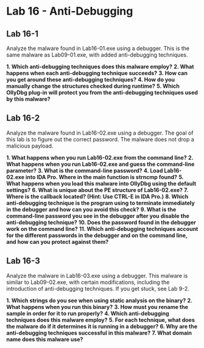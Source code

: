 # Lab 16 - Anti-Debugging

## Lab 16-1

Analyze the malware found in Lab16-01.exe using a debugger. This is the same malware as Lab09-01.exe, with added anti-debugging techniques.

**1. Which anti-debugging techniques does this malware employ?**
**2. What happens when each anti-debugging technique succeeds?**
**3. How can you get around these anti-debugging techniques?**
**4. How do you manually change the structures checked during runtime?**
**5. Which OllyDbg plug-in will protect you from the anti-debugging techniques used by this malware?**

## Lab 16-2

Analyze the malware found in Lab16-02.exe using a debugger. The goal of this lab is to figure out the correct password. The malware does not drop a malicious payload.

**1. What happens when you run Lab16-02.exe from the command line?**
**2. What happens when you run Lab16-02.exe and guess the command-line parameter?**
**3. What is the command-line password?**
**4. Load Lab16-02.exe into IDA Pro. Where in the main function is strncmp found?**
**5. What happens when you load this malware into OllyDbg using the default settings?**
**6. What is unique about the PE structure of Lab16-02.exe?**
**7. Where is the callback located? (Hint: Use CTRL-E in IDA Pro.)**
**8. Which anti-debugging technique is the program using to terminate immediately in the debugger and how can you avoid this check?**
**9. What is the command-line password you see in the debugger after you disable the anti-debugging technique?**
**10. Does the password found in the debugger work on the command line?**
**11. Which anti-debugging techniques account for the different passwords in the debugger and on the command line, and how can you protect against them?**

## Lab 16-3

Analyze the malware in Lab16-03.exe using a debugger. This malware is similar to Lab09-02.exe, with certain modifications, including the introduction of anti-debugging techniques. If you get stuck, see Lab 9-2.

**1. Which strings do you see when using static analysis on the binary?**
**2. What happens when you run this binary?**
**3. How must you rename the sample in order for it to run properly?**
**4. Which anti-debugging techniques does this malware employ?**
**5. For each technique, what does the malware do if it determines it is running in a debugger?**
**6. Why are the anti-debugging techniques successful in this malware?**
**7. What domain name does this malware use?**